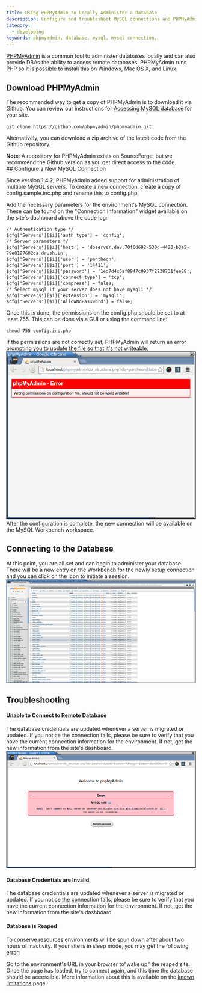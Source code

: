```yaml
---
title: Using PHPMyAdmin to Locally Administer a Database
description: Configure and troubleshoot MySQL connections and PHPMyAdmin for Pantheon sites.
category:
  - developing
keywords: phpmyadmin, database, mysql, mysql connection,
---
```

[PHPMyAdmin](https://github.com/phpmyadmin/phpmyadmin/) is a common tool to administer databases locally and can also provide DBAs the ability to access remote databases. PHPMyAdmin runs PHP so it is possible to install this on Windows, Mac OS X, and Linux.

## Download PHPMyAdmin

The recommended way to get a copy of PHPMyAdmin is to download it via Github. You can review our instructions for [Accessing MySQL database](/docs/articles/local/accessing-mysql-databases/) for your site.

    git clone https://github.com/phpmyadmin/phpmyadmin.git

Alternatively, you can download a zip archive of the latest code from the Github repository.

<div class="alert alert-info" role="alert">
<strong>Note</strong>: A repository for PHPMyAdmin exists on SourceForge, but we recommend the Github version as you get direct access to the code.
</div>
## Configure a New MySQL Connection

Since version 1.4.2, PHPMyAdmin added support for administration of multiple MySQL servers. To create a new connection, create a copy of config.sample.inc.php and rename this to config.php.

Add the necessary parameters for the environment's MySQL connection. These can be found on the "Connection Information" widget available on the site's dashboard above the code log:

    /* Authentication type */
    $cfg['Servers'][$i]['auth_type'] = 'config';
    /* Server parameters */
    $cfg['Servers'][$i]['host'] = 'dbserver.dev.70f6d692-530d-4420-b3a5-79e0187602ca.drush.in';
    $cfg['Servers'][$i]['user'] = 'pantheon';
    $cfg['Servers'][$i]['port'] = '14411';
    $cfg['Servers'][$i]['password'] = '1ed7d4c6af8947c0937f2238731fee88';
    $cfg['Servers'][$i]['connect_type'] = 'tcp';
    $cfg['Servers'][$i]['compress'] = false;
    /* Select mysql if your server does not have mysqli */
    $cfg['Servers'][$i]['extension'] = 'mysqli';
    $cfg['Servers'][$i]['AllowNoPassword'] = false;

Once this is done, the permissions on the config.php should be set to at least 755. This can be done via a GUI or using the command line:

    chmod 755 config.inc.php

If the permissions are not correctly set, PHPMyAdmin will return an error prompting you to update the file so that it's not writeable.<br />
![enter your password](/source/docs/assets/images/desk_images/224903.png)<br />
After the configuration is complete, the new connection will be available on the MySQL Workbench workspace. 

## Connecting to the Database

At this point, you are all set and can begin to administer your database. There will be a new entry on the Workbench for the newly setup connection and you can click on the icon to initiate a session.<br />
![enter your password](/source/docs/assets/images/desk_images/224907.png)

## Troubleshooting

#### Unable to Connect to Remote Database

The database credentials are updated whenever a server is migrated or updated. If you notice the connection fails, please be sure to verify that you have the current connection information for the environment. If not, get the new information from the site's dashboard.<br />
![](/source/docs/assets/images/desk_images/224915.png)​

#### Database Credentials are Invalid

The database credentials are updated whenever a server is migrated or updated. If you notice the connection fails, please be sure to verify that you have the current connection information for the environment. If not, get the new information from the site's dashboard.

#### Database is Reaped

To conserve resources environments will be spun down after about two hours of inactivity. If your site is in sleep mode, you may get the following error:

Go to the environment's URL in your browser to"wake up" the reaped site. Once the page has loaded, try to connect again, and this time the database should be accessible. More information about this is available on the [known limitations](/docs/articles/sites/known-limitations) page.
